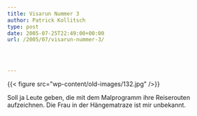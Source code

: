 ```yaml
---
title: Visarun Nummer 3
author: Patrick Kollitsch
type: post
date: 2005-07-25T22:49:00+00:00
url: /2005/07/visarun-nummer-3/




---
```

{{< figure src="wp-content/old-images/132.jpg" />}}

Soll ja Leute geben, die mit dem Malprogramm ihre Reiserouten aufzeichnen. Die Frau in der Hängematraze ist mir unbekannt.
